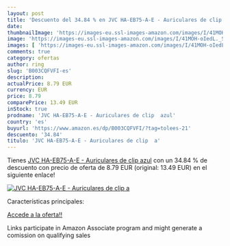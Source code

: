 ```yaml
---
layout: post
title: 'Descuento del 34.84 % en JVC HA-EB75-A-E - Auriculares de clip  a'
date: 
thumbnailImage: 'https://images-eu.ssl-images-amazon.com/images/I/41MOH-oIedL._SL200_.jpg'
image: 'https://images-eu.ssl-images-amazon.com/images/I/41MOH-oIedL._SL200_.jpg'
images: [ 'https://images-eu.ssl-images-amazon.com/images/I/41MOH-oIedL._SL200_.jpg' ]
comments: true
category: ofertas
author: ring
slug: 'B003CQFVFI-es'
description:
actualPrice: 8.79 EUR
currency: EUR
price: 8.79
comparePrice: 13.49 EUR
inStock: true
prodname: 'JVC HA-EB75-A-E - Auriculares de clip  azul'
country: 'es'
buyurl: 'https://www.amazon.es/dp/B003CQFVFI/?tag=tolees-21'
descuento: '34.84'
titulo: 'JVC HA-EB75-A-E - Auriculares de clip  a'
---
```


Tienes [JVC HA-EB75-A-E - Auriculares de clip  azul](https://www.amazon.es/dp/B003CQFVFI/?tag=tolees-21) con un 34.84 % de descuento con precio de oferta de 8.79 EUR (original: 13.49 EUR) en el siguiente enlace!

[![JVC HA-EB75-A-E - Auriculares de clip  a](https://images-eu.ssl-images-amazon.com/images/I/41MOH-oIedL._SL200_.jpg)](https://www.amazon.es/dp/B003CQFVFI/?tag=tolees-21)

Características principales:


[Accede a la oferta!!](https://www.amazon.es/dp/B003CQFVFI/?tag=tolees-21)

Links participate in Amazon Associate program and might generate a comission on qualifying sales


